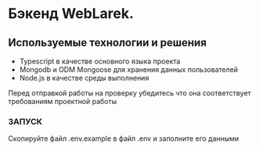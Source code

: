 # Бэкенд WebLarek.

## Используемые технологии и решения

- Typescript в качестве основного языка проекта
- Mongodb и ODM Mongoose для хранения данных пользователей
- Node.js в качестве среды выполнения

Перед отправкой работы на проверку убедитесь что она соответствует требованиям проектной работы

### ЗАПУСК

Скопируйте файл .env.example в файл .env и заполните его данными

